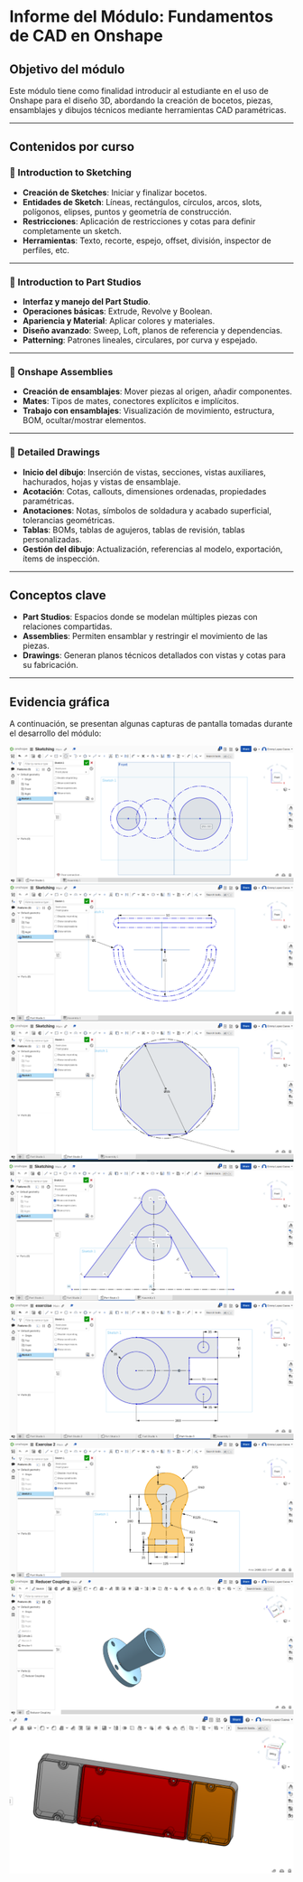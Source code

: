 # Informe del Módulo: Fundamentos de CAD en Onshape

## Objetivo del módulo

Este módulo tiene como finalidad introducir al estudiante en el uso de Onshape para el diseño 3D, abordando la creación de bocetos, piezas, ensamblajes y dibujos técnicos mediante herramientas CAD paramétricas.

---

## Contenidos por curso

### 📌 Introduction to Sketching

- **Creación de Sketches**: Iniciar y finalizar bocetos.
- **Entidades de Sketch**: Líneas, rectángulos, círculos, arcos, slots, polígonos, elipses, puntos y geometría de construcción.
- **Restricciones**: Aplicación de restricciones y cotas para definir completamente un sketch.
- **Herramientas**: Texto, recorte, espejo, offset, división, inspector de perfiles, etc.

---

### 📌 Introduction to Part Studios

- **Interfaz y manejo del Part Studio**.
- **Operaciones básicas**: Extrude, Revolve y Boolean.
- **Apariencia y Material**: Aplicar colores y materiales.
- **Diseño avanzado**: Sweep, Loft, planos de referencia y dependencias.
- **Patterning**: Patrones lineales, circulares, por curva y espejado.


---

### 📌 Onshape Assemblies

- **Creación de ensamblajes**: Mover piezas al origen, añadir componentes.
- **Mates**: Tipos de mates, conectores explícitos e implícitos.
- **Trabajo con ensamblajes**: Visualización de movimiento, estructura, BOM, ocultar/mostrar elementos.


---

### 📌 Detailed Drawings

- **Inicio del dibujo**: Inserción de vistas, secciones, vistas auxiliares, hachurados, hojas y vistas de ensamblaje.
- **Acotación**: Cotas, callouts, dimensiones ordenadas, propiedades paramétricas.
- **Anotaciones**: Notas, símbolos de soldadura y acabado superficial, tolerancias geométricas.
- **Tablas**: BOMs, tablas de agujeros, tablas de revisión, tablas personalizadas.
- **Gestión del dibujo**: Actualización, referencias al modelo, exportación, ítems de inspección.

---

## Conceptos clave

- **Part Studios**: Espacios donde se modelan múltiples piezas con relaciones compartidas.
- **Assemblies**: Permiten ensamblar y restringir el movimiento de las piezas.
- **Drawings**: Generan planos técnicos detallados con vistas y cotas para su fabricación.

---

## Evidencia gráfica

A continuación, se presentan algunas capturas de pantalla tomadas durante el desarrollo del módulo:

![Captura 1](imagenes/Captura%20de%20pantalla%202025-05-01%20203730.png)
![Captura 2](imagenes/Captura%20de%20pantalla%202025-05-01%20224703.png)
![Captura 3](imagenes/Captura%20de%20pantalla%202025-05-01%20225447.png)
![Captura 4](imagenes/Captura%20de%20pantalla%202025-05-01%20230813.png)
![Captura 5](imagenes/Captura%20de%20pantalla%202025-05-01%20232722.png)
![Captura 6](imagenes/Captura%20de%20pantalla%202025-05-01%20233735.png)
![Captura 7](imagenes/Captura%20de%20pantalla%202025-05-02%20010816.png)
![Captura 8](imagenes/Captura%20de%20pantalla%202025-05-02%20015839.png)
